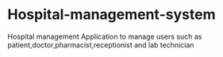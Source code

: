 # Hospital-management-system
Hospital management Application to manage users such as patient,doctor,pharmacist,receptionist and lab technician
